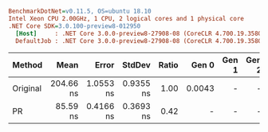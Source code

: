 ``` ini

BenchmarkDotNet=v0.11.5, OS=ubuntu 18.10
Intel Xeon CPU 2.00GHz, 1 CPU, 2 logical cores and 1 physical core
.NET Core SDK=3.0.100-preview8-012950
  [Host]     : .NET Core 3.0.0-preview8-27908-08 (CoreCLR 4.700.19.35801, CoreFX 4.700.19.35806), 64bit RyuJIT
  DefaultJob : .NET Core 3.0.0-preview8-27908-08 (CoreCLR 4.700.19.35801, CoreFX 4.700.19.35806), 64bit RyuJIT


```
|   Method |      Mean |     Error |    StdDev | Ratio |  Gen 0 | Gen 1 | Gen 2 | Allocated |
|--------- |----------:|----------:|----------:|------:|-------:|------:|------:|----------:|
| Original | 204.66 ns | 1.0553 ns | 0.9355 ns |  1.00 | 0.0043 |     - |     - |     128 B |
|       PR |  85.59 ns | 0.4166 ns | 0.3693 ns |  0.42 |      - |     - |     - |         - |
